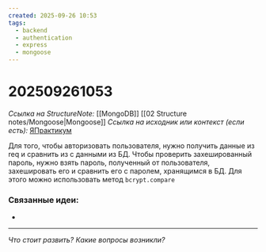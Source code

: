 ```yaml
---
created: 2025-09-26 10:53
tags:
  - backend
  - authentication
  - express
  - mongoose
---
```

# 202509261053
*Ссылка на StructureNote:* [[MongoDB]] [[02 Structure notes/Mongoose|Mongoose]]
*Ссылка на исходник или контекст (если есть):* [ЯПрактикум](https://practicum.yandex.ru/learn/backend-nodejs/courses/16b47298-e20d-4fde-9619-1ab305039a00/sprints/564238/topics/a4928f0d-5f69-4053-bea3-fa90d3a2a89f/lessons/24dcb381-2616-47de-ba41-18aacaa0df57/) 

Для того, чтобы авторизовать пользователя, нужно получить данные из req и сравнить из с данными из БД. Чтобы проверить захешированный пароль, нужно взять  пароль, полученный от пользователя, захешировать его и сравнить его с паролем, хранящимся в БД.
Для этого можно использовать метод `bcrypt.compare`
### Связанные идеи:
* 
---

*Что стоит развить? Какие вопросы возникли?*